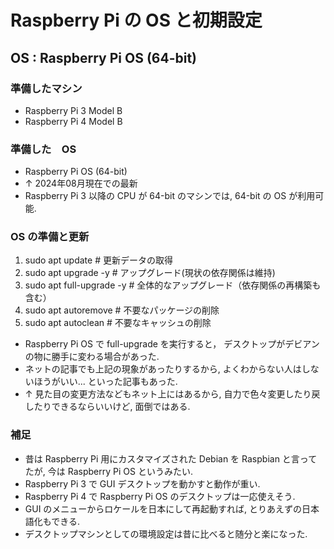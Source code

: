 # Raspberry Pi の OS と初期設定
## OS : Raspberry Pi OS (64-bit)

### 準備したマシン
+ Raspberry Pi 3 Model B
+ Raspberry Pi 4 Model B

### 準備した　OS
+ Raspberry Pi OS (64-bit)
+ ↑ 2024年08月現在での最新
+ Raspberry Pi 3 以降の CPU が 64-bit のマシンでは, 64-bit の OS が利用可能.

### OS の準備と更新
1. sudo apt update            # 更新データの取得
2. sudo apt upgrade -y        # アップグレード(現状の依存関係は維持)
3. sudo apt full-upgrade -y   # 全体的なアップグレード（依存関係の再構築も含む）
4. sudo apt autoremove        # 不要なパッケージの削除
5. sudo apt autoclean         # 不要なキャッシュの削除

+ Raspberry Pi OS で full-upgrade を実行すると， デスクトップがデビアンの物に勝手に変わる場合があった.
+ ネットの記事でも上記の現象があったりするから, よくわからない人はしないほうがいい... といった記事もあった.
+ ↑ 見た目の変更方法などもネット上にはあるから, 自力で色々変更したり戻したりできるならいいけど, 面倒ではある.

### 補足
+ 昔は Raspberry Pi 用にカスタマイズされた Debian を Raspbian と言ってたが, 今は Raspberry Pi OS というみたい. 
+ Raspberry Pi 3 で GUI デスクトップを動かすと動作が重い.
+ Raspberry Pi 4 で Raspberry Pi OS のデスクトップは一応使えそう.
+ GUI のメニューからロケールを日本にして再起動すれば, とりあえずの日本語化もできる.
+ デスクトップマシンとしての環境設定は昔に比べると随分と楽になった.
  
